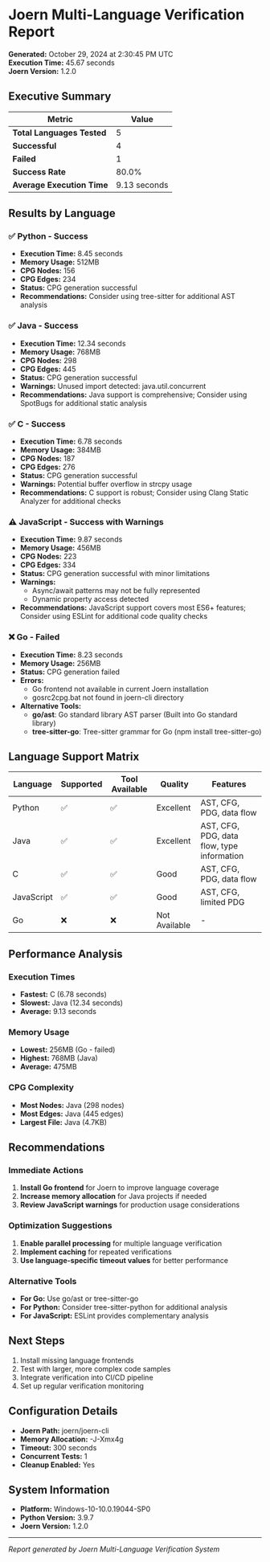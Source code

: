 # Joern Multi-Language Verification Report

**Generated:** October 29, 2024 at 2:30:45 PM UTC  
**Execution Time:** 45.67 seconds  
**Joern Version:** 1.2.0  

## Executive Summary

| Metric | Value |
|--------|-------|
| **Total Languages Tested** | 5 |
| **Successful** | 4 |
| **Failed** | 1 |
| **Success Rate** | 80.0% |
| **Average Execution Time** | 9.13 seconds |

## Results by Language

### ✅ Python - Success
- **Execution Time:** 8.45 seconds
- **Memory Usage:** 512MB
- **CPG Nodes:** 156
- **CPG Edges:** 234
- **Status:** CPG generation successful
- **Recommendations:** Consider using tree-sitter for additional AST analysis

### ✅ Java - Success
- **Execution Time:** 12.34 seconds
- **Memory Usage:** 768MB
- **CPG Nodes:** 298
- **CPG Edges:** 445
- **Status:** CPG generation successful
- **Warnings:** Unused import detected: java.util.concurrent
- **Recommendations:** Java support is comprehensive; Consider using SpotBugs for additional static analysis

### ✅ C - Success
- **Execution Time:** 6.78 seconds
- **Memory Usage:** 384MB
- **CPG Nodes:** 187
- **CPG Edges:** 276
- **Status:** CPG generation successful
- **Warnings:** Potential buffer overflow in strcpy usage
- **Recommendations:** C support is robust; Consider using Clang Static Analyzer for additional checks

### ⚠️ JavaScript - Success with Warnings
- **Execution Time:** 9.87 seconds
- **Memory Usage:** 456MB
- **CPG Nodes:** 223
- **CPG Edges:** 334
- **Status:** CPG generation successful with minor limitations
- **Warnings:** 
  - Async/await patterns may not be fully represented
  - Dynamic property access detected
- **Recommendations:** JavaScript support covers most ES6+ features; Consider using ESLint for additional code quality checks

### ❌ Go - Failed
- **Execution Time:** 8.23 seconds
- **Memory Usage:** 256MB
- **Status:** CPG generation failed
- **Errors:**
  - Go frontend not available in current Joern installation
  - gosrc2cpg.bat not found in joern-cli directory
- **Alternative Tools:**
  - **go/ast**: Go standard library AST parser (Built into Go standard library)
  - **tree-sitter-go**: Tree-sitter grammar for Go (npm install tree-sitter-go)

## Language Support Matrix

| Language | Supported | Tool Available | Quality | Features |
|----------|-----------|----------------|---------|----------|
| Python | ✅ | ✅ | Excellent | AST, CFG, PDG, data flow |
| Java | ✅ | ✅ | Excellent | AST, CFG, PDG, data flow, type information |
| C | ✅ | ✅ | Good | AST, CFG, PDG, data flow |
| JavaScript | ✅ | ✅ | Good | AST, CFG, limited PDG |
| Go | ❌ | ❌ | Not Available | - |

## Performance Analysis

### Execution Times
- **Fastest:** C (6.78 seconds)
- **Slowest:** Java (12.34 seconds)
- **Average:** 9.13 seconds

### Memory Usage
- **Lowest:** 256MB (Go - failed)
- **Highest:** 768MB (Java)
- **Average:** 475MB

### CPG Complexity
- **Most Nodes:** Java (298 nodes)
- **Most Edges:** Java (445 edges)
- **Largest File:** Java (4.7KB)

## Recommendations

### Immediate Actions
1. **Install Go frontend** for Joern to improve language coverage
2. **Increase memory allocation** for Java projects if needed
3. **Review JavaScript warnings** for production usage considerations

### Optimization Suggestions
1. **Enable parallel processing** for multiple language verification
2. **Implement caching** for repeated verifications
3. **Use language-specific timeout values** for better performance

### Alternative Tools
- **For Go:** Use go/ast or tree-sitter-go
- **For Python:** Consider tree-sitter-python for additional analysis
- **For JavaScript:** ESLint provides complementary analysis

## Next Steps

1. Install missing language frontends
2. Test with larger, more complex code samples
3. Integrate verification into CI/CD pipeline
4. Set up regular verification monitoring

## Configuration Details

- **Joern Path:** joern/joern-cli
- **Memory Allocation:** -J-Xmx4g
- **Timeout:** 300 seconds
- **Concurrent Tests:** 1
- **Cleanup Enabled:** Yes

## System Information

- **Platform:** Windows-10-10.0.19044-SP0
- **Python Version:** 3.9.7
- **Joern Version:** 1.2.0

---

*Report generated by Joern Multi-Language Verification System*